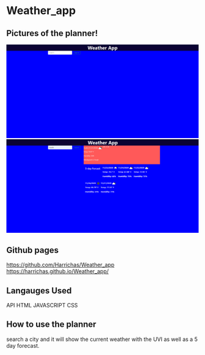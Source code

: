 # Weather_app

## Pictures of the planner!
![Screenshot of the weather app](./images/screenshot1.png)
![Screenshot of the weather app](./images/screenshot2.png)


## Github pages 
https://github.com/Harrichas/Weather_app
https://harrichas.github.io/Weather_app/

## Langauges Used
API
HTML
JAVASCRIPT
CSS

## How to use the planner
search a city and it will show the current weather with the UVI as well as a 5 day forecast.